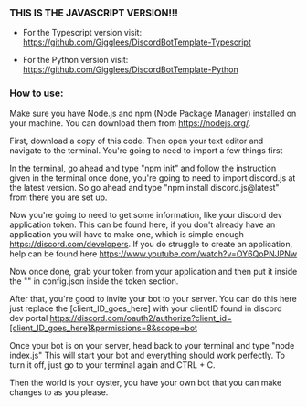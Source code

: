 ### THIS IS THE JAVASCRIPT VERSION!!!

- For the Typescript version visit: https://github.com/Gigglees/DiscordBotTemplate-Typescript

- For the Python version visit: https://github.com/Gigglees/DiscordBotTemplate-Python

### How to use:

Make sure you have Node.js and npm (Node Package Manager) installed on your machine. You can download them from https://nodejs.org/.

First, download a copy of this code.
Then open your text editor and navigate to the terminal. 
You're going to need to import a few things first

In the terminal, go ahead and type "npm init" and follow the instruction given in the terminal
once done, you're going to need to import discord.js at the latest version. So go ahead and type "npm install discord.js@latest" from there you are set up.

Now you're going to need to get some information, like your discord dev application token. This can be found here, if you don't already have an application you will have to make one, which is simple enough https://discord.com/developers. If you do struggle to create an application, help can be found here https://www.youtube.com/watch?v=OY6QoPNJPNw

Now once done, grab your token from your application and then put it inside the "" in config.json inside the token section.

After that, you're good to invite your bot to your server. You can do this here just replace the [client_ID_goes_here] with your clientID found in discord dev portal https://discord.com/oauth2/authorize?client_id=[client_ID_goes_here]&permissions=8&scope=bot

Once your bot is on your server, head back to your terminal and type "node index.js" This will start your bot and everything should work perfectly. To turn it off, just go to your terminal again and CTRL + C.

Then the world is your oyster, you have your own bot that you can make changes to as you please.

